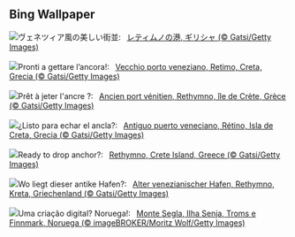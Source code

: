 ## Bing Wallpaper
![](https://www.bing.com/th?id=OHR.CreteHarbor_JA-JP0584096203_UHD.jpg&w=1000)ヴェネツィア風の美しい街並:&nbsp;&ensp;[レティムノの港, ギリシャ (© Gatsi/Getty Images)](https://www.bing.com/th?id=OHR.CreteHarbor_JA-JP0584096203_UHD.jpg)
<br><br/>
![](https://www.bing.com/th?id=OHR.CreteHarbor_IT-IT6052319754_UHD.jpg&w=1000)Pronti a gettare l’ancora!:&nbsp;&ensp;[Vecchio porto veneziano, Retimo, Creta, Grecia (© Gatsi/Getty Images)](https://www.bing.com/th?id=OHR.CreteHarbor_IT-IT6052319754_UHD.jpg)
<br><br/>
![](https://www.bing.com/th?id=OHR.CreteHarbor_FR-FR9327699633_UHD.jpg&w=1000)Prêt à jeter l'ancre ?:&nbsp;&ensp;[Ancien port vénitien, Rethymno, île de Crète, Grèce (© Gatsi/Getty Images)](https://www.bing.com/th?id=OHR.CreteHarbor_FR-FR9327699633_UHD.jpg)
<br><br/>
![](https://www.bing.com/th?id=OHR.CreteHarbor_ES-ES3706408437_UHD.jpg&w=1000)¿Listo para echar el ancla?:&nbsp;&ensp;[Antiguo puerto veneciano, Rétino, Isla de Creta, Grecia (© Gatsi/Getty Images)](https://www.bing.com/th?id=OHR.CreteHarbor_ES-ES3706408437_UHD.jpg)
<br><br/>
![](https://www.bing.com/th?id=OHR.CreteHarbor_EN-GB2096168331_UHD.jpg&w=1000)Ready to drop anchor?:&nbsp;&ensp;[Rethymno, Crete Island, Greece (© Gatsi/Getty Images)](https://www.bing.com/th?id=OHR.CreteHarbor_EN-GB2096168331_UHD.jpg)
<br><br/>
![](https://www.bing.com/th?id=OHR.CreteHarbor_DE-DE5407686384_UHD.jpg&w=1000)Wo liegt dieser antike Hafen?:&nbsp;&ensp;[Alter venezianischer Hafen, Rethymno, Kreta, Griechenland (© Gatsi/Getty Images)](https://www.bing.com/th?id=OHR.CreteHarbor_DE-DE5407686384_UHD.jpg)
<br><br/>
![](https://www.bing.com/th?id=OHR.MountSegla_PT-BR1076909696_UHD.jpg&w=1000)Uma criação digital? Noruega!:&nbsp;&ensp;[Monte Segla, Ilha Senja, Troms e Finnmark, Noruega (© imageBROKER/Moritz Wolf/Getty Images)](https://www.bing.com/th?id=OHR.MountSegla_PT-BR1076909696_UHD.jpg)
<br><br/>
